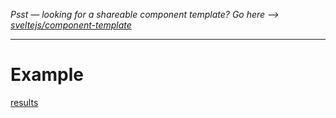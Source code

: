 *Psst — looking for a shareable component template? Go here --> [sveltejs/component-template](https://github.com/sveltejs/component-template)*

---

# Example

[results](https://originalsin.github.io/hikster/public/)
